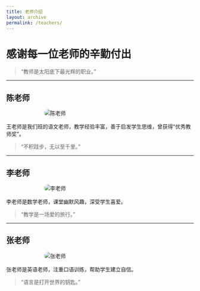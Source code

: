 ```yaml
---
title: 老师介绍
layout: archive
permalink: /teachers/
---
```


# 感谢每一位老师的辛勤付出

> “教师是太阳底下最光辉的职业。”

---

<div class="teacher-card">

## 陈老师

<img src="https://ibb.co/Mx9xyrCY" alt="陈老师" style="display:block; margin: 1rem auto; max-width: 300px; border-radius: 12px;">

王老师是我们班的语文老师，教学经验丰富，善于启发学生思维，曾获得“优秀教师奖”。

> “不积跬步，无以至千里。”

</div>

---

<div class="teacher-card">

## 李老师

<img src="https://example.com/images/teacher-li.jpg" alt="李老师" style="display:block; margin: 1rem auto; max-width: 300px; border-radius: 12px;">

李老师是数学老师，课堂幽默风趣，深受学生喜爱。

> “教学是一场爱的旅行。”

</div>

---

<div class="teacher-card">

## 张老师

<img src="https://example.com/images/teacher-zhang.jpg" alt="张老师" style="display:block; margin: 1rem auto; max-width: 300px; border-radius: 12px;">

张老师是英语老师，注重口语训练，帮助学生建立自信。

> “语言是打开世界的钥匙。”

</div>